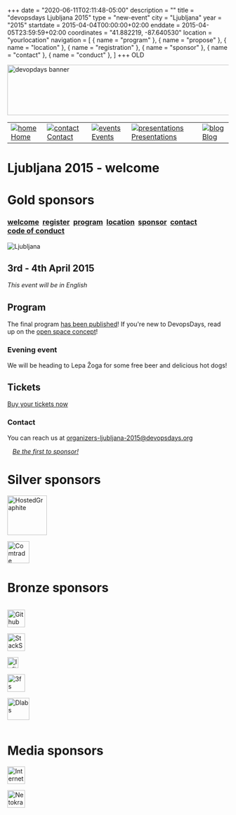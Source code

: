 +++
date = "2020-06-11T02:11:48-05:00"
description = ""
title = "devopsdays Ljubljana 2015"
type = "new-event"
city = "Ljubljana"
year = "2015"
startdate = 2015-04-04T00:00:00+02:00
enddate = 2015-04-05T23:59:59+02:00
coordinates = "41.882219, -87.640530"
location = "yourlocation"
navigation = [
    { name = "program" },
    { name = "propose" },
    { name = "location" },
    { name = "registration" },
    { name = "sponsor" },
    { name = "contact" },
    { name = "conduct" },
]
+++
OLD






<!DOCTYPE HTML PUBLIC "-//W3C//DTD HTML 4.01 Transitional//EN"
"http://www.w3.org/TR/html4/loose.dtd">
<html>
<head>
<meta http-equiv="content-type" content="text/html; charset=utf-8" >
<title>Ljubljana 2015
 - welcome</title>
<meta name="author" content="" >





<link rel="alternate" type="application/rss+xml" title="devopsdays RSS Feed" href="http://www.devopsdays.org/feed/" >



<script type="text/javascript" src="https://www.google.com/jsapi"></script>
<script type="text/javascript">
google.load('jquery', '1.3.2');
</script>

<!---This is a combined jAmpersand, jqwindont , jPullquote -->
<script type="text/javascript" src="/js/devops.js"></script>

<!--- Blueprint CSS Framework Screen + Fancytype-Screen + jedi.css -->
<link rel="stylesheet" href="/css/devops.min.css" type="text/css" media="screen, projection">
<link rel="stylesheet" href="/css/blueprint/print.css" type="text/css" media="print">
<!--[if IE]>
<link rel="stylesheet" href="/css/blueprint/ie.css" type="text/css" media="screen, projection">
<![endif]-->
</head>


<body onload="initialize()">

<div class="container ">
<div class="span-24 last" id="header">

 <div class="span-16 first">
	<img src="/images/devopsdays-banner.png" title="devopsdays banner" width="801" height="115" alt="devopdays banner" ><br>
 </div>
 <div class="span-8 last">
 </div>
</div>

<div class="span-24 last">
<div class="span-15 first">
<div id="headermenu">
<table >
  <tr>
    <td>
      <a href="/"><img alt="home" title="home" src="/images/home.png"></a>
      <a href="/">Home</a>
    </td>
    <td>
      <a href="/contact/"><img alt="contact" title="contact" src="/images/contact.png"></a>
      <a href="/contact/">Contact</a>
    </td>
    <td>
      <a href="/events/"><img alt="events" title="events" src="/images/events.png"></a>
      <a href="/events/">Events</a>
    </td>
    <td>
      <a href="/presentations/"><img alt="presentations" title="presentations" src="/images/presentations.png"></a>
      <a href="/presentations/">Presentations</a>
    </td>
    <td>
      <a href="/blog/"><img alt="blog" title="blog" src="/images/blog.png"></a>
      <a href="/blog/">Blog</a>
    </td>
  </tr>
</table>
</div>

</div>
<div class="span-8 last">
</div>

<div class="span-24 last" id="title">
<div class="span-15 first">
<h1>Ljubljana 2015
 - welcome </h1>
</div>

<div class="span-8 last">
</div>

  
<h1>Gold sponsors</h1>
  

</div>


<div class="span-15  ">
  <div class="span-15  last ">
  <div class="submenu">
<h3>
<a href="/events/2015/ljubljana/">welcome</a> 
<a href="/events/2015/ljubljana/registration">register</a> 
<a href="/events/2015/ljubljana/program">program</a> 
<a href="/events/2015/ljubljana/location">location</a> 
<a href="/events/2015/ljubljana/sponsor">sponsor</a> 
<a href="/events/2015/ljubljana/contact">contact</a> 
<br />
<a href="/events/2015/ljubljana/conduct">code of conduct</a> 

</h3>
</div>


  <p><img src="/events/2015/ljubljana/images/lj.jpg" alt="Ljubljana" /></p>

<h2>3rd - 4th April 2015</h2>

<p><em>This event will be in English</em></p>

<h2>Program</h2>

<p>The final program <a href="/events/2015/ljubljana/program">has been published</a>! If you're new to DevopsDays, read up on the <a href="/pages/open-space-format">open space concept</a>!</p>

<h3>Evening event</h3>

<p>We will be heading to Lepa Žoga for some free beer and delicious hot dogs!</p>

<h2>Tickets</h2>

<p><a href="/events/2015/ljubljana/registration/">Buy your tickets now</a></p>

<h3>Contact</h3>

<p>You can reach us at <a href='mailto:organizers-ljubljana-2015@devopsdays.org
'>organizers-ljubljana-2015@devopsdays.org
</a></p>

  </div>
  
</div>

<div class="span-8 last">
  <div class="span-8 last">



<i>   <a href='/events/2015/ljubljana/sponsor'>Be the first to sponsor!</a></i>







<h1>Silver sponsors</h1>



<a href='https://www.hostedgraphite.com/'><img border=0 alt='HostedGraphite' title='HostedGraphite' width="" height="90px" src='/events/2015/ljubljana/logos/hg.png'></a>

<a href='http://www.comtrade.com/'><img border=0 alt='Comtrade' title='Comtrade' width="" height="50px" src='/events/2015/ljubljana/logos/comtrade.png'></a>





<h1>Bronze sponsors</h1>

<div class="column">


  <p>
  <a href='http://www.github.com/'><img border=0 alt='Github' title='Github' width="" height="40px" src='/events/2015/ljubljana/logos/github.png'></a>
  </p>

  <p>
  <a href='http://stackstorm.com/'><img border=0 alt='StackStorm' title='StackStorm' width="" height="40px" src='/events/2015/ljubljana/logos/stackstorm.png'></a>
  </p>

  <p>
  <a href='http://infinum.co/'><img border=0 alt='Infinum' title='Infinum' width="" height="25px" src='/events/2015/ljubljana/logos/infinum.png'></a>
  </p>

  <p>
  <a href='http://3fs.si/'><img border=0 alt='3fs' title='3fs' width="" height="40px" src='/events/2015/ljubljana/logos/3fs_logo_rumen.png'></a>
  </p>

  <p>
  <a href='http://dlabs.si/'><img border=0 alt='Dlabs' title='Dlabs' width="" height="50px" src='/events/2015/ljubljana/logos/dlabs.png'></a>
  </p>

</div>






<h1>Media sponsors</h1>

<a href='http://www.internetweek.si/'><img border=0 alt='InternetWeek' title='InternetWeek' height=40px src='/events/2015/ljubljana/logos/iw.png'></a>
<br/>

<a href='http://www.netokracija.si/'><img border=0 alt='Netokracija' title='Netokracija' height=40px src='/events/2015/ljubljana/logos/netokracija.png'></a>
<br/>


</div>
  <div class="span-8 last">
  </div>


</div>


</div>
</div>

<script type="text/javascript">
  var _gaq = _gaq || [];
  _gaq.push(['_setAccount', 'UA-9713393-1']);
  _gaq.push(['_trackPageview']);

  (function() {
    var ga = document.createElement('script'); ga.type = 'text/javascript'; ga.async = true;
    ga.src = ('https:' == document.location.protocol ? 'https://ssl' : 'http://www') + '.google-analytics.com/ga.js';
    var s = document.getElementsByTagName('script')[0]; s.parentNode.insertBefore(ga, s);
  })();
</script>




</body>
</html>
